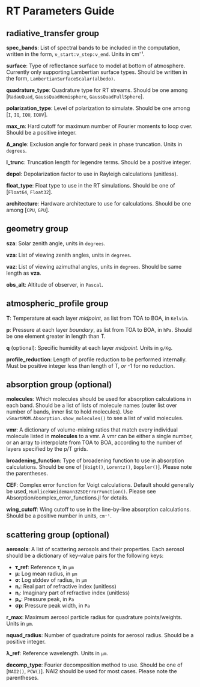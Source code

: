 # RT Parameters Guide

## **radiative_transfer** group

**spec_bands**: List of spectral bands to be included in the computation, written in the form, `ν_start:ν_step:ν_end`. Units in cm⁻¹. 

**surface**: Type of reflectance surface to model at bottom of atmosphere. Currently only supporting Lambertian surface types. Should be written in the form, `LambertianSurfaceScalar(albedo)`. 

**quadrature_type**: Quadrature type for RT streams. Should be one among [`RadauQuad`, `GaussQuadHemisphere`, `GaussQuadFullSphere`].

**polarization_type**: Level of polarization to simulate. Should be one among [`I`, `IQ`, `IQU`, `IQUV`].

**max_m**: Hard cutoff for maximum number of Fourier moments to loop over. Should be a positive integer. 

**Δ_angle**: Exclusion angle for forward peak in phase truncation. Units in `degrees`. 

**l_trunc**: Truncation length for legendre terms. Should be a positive integer. 

**depol**: Depolarization factor to use in Rayleigh calculations (unitless). 

**float_type**: Float type to use in the RT simulations. Should be one of [`Float64`, `Float32`]. 

**architecture**: Hardware architecture to use for calculations. Should be one among [`CPU`, `GPU`].

## **geometry** group

**sza**: Solar zenith angle, units in `degrees`. 

**vza**: List of viewing zenith angles, units in `degrees`. 

**vaz**: List of viewing azimuthal angles, units in `degrees`. Should be same length as **vza**. 

**obs_alt**: Altitude of observer, in `Pascal`. 

## **atmospheric_profile** group

**T**: Temperature at each layer *midpoint*, as list from TOA to BOA, in `Kelvin`. 

**p**: Pressure at each layer *boundary*, as list from TOA to BOA, in `hPa`. Should be one element greater in length than T. 

**q** (optional): Specific humidity at each layer *midpoint*. Units in `g/Kg`. 

**profile_reduction**: Length of profile reduction to be performed internally. Must be positive integer less than length of T, *or* -1 for no reduction. 

## **absorption** group (optional)

**molecules**: Which molecules should be used for absorption calculations in each band. Should be a list of lists of molecule names (outer list over number of bands, inner list to hold molecules). Use `vSmartMOM.Absorption.show_molecules()` to see a list of valid molecules. 

**vmr**: A dictionary of volume-mixing ratios that match every individual molecule listed in **molecules** to a vmr. A vmr can be either a single number, or an array to interpolate from TOA to BOA, according to the number of layers specified by the p/T grids. 

**broadening_function**: Type of broadening function to use in absorption calculations. Should be one of [`Voigt()`, `Lorentz()`, `Doppler()`]. Please note the parentheses. 

**CEF**: Complex error function for Voigt calculations. Default should generally be used, `HumlicekWeidemann32SDErrorFunction()`. Please see Absorption/complex_error_functions.jl for details. 

**wing_cutoff**: Wing cutoff to use in the line-by-line absorption calculations. Should be a positive number in units, `cm⁻¹`. 

## **scattering** group (optional)

**aerosols**: A list of scattering aerosols and their properties. Each aerosol should be a dictionary of key-value pairs for the following keys: 
- **τ_ref**: Reference τ, in `µm`
- **μ**: Log mean radius, in `µm`
- **σ**: Log stddev of radius, in `µm`
- **nᵣ**: Real part of refractive index (unitless)
- **nᵢ**: Imaginary part of refractive index (unitless)
- **p₀**: Pressure peak, in `Pa`
- **σp**: Pressure peak width, in `Pa`

**r_max**: Maximum aerosol particle radius for quadrature points/weights. Units in `µm`. 

**nquad_radius**: Number of quadrature points for aerosol radius. Should be a positive integer.

**λ_ref**: Reference wavelength. Units in `µm`. 

**decomp_type**: Fourier decomposition method to use. Should be one of [`NAI2()`, `PCW()`]. NAI2 should be used for most cases. Please note the parentheses. 